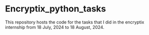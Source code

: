 # Encryptix_python_tasks
This repository hosts the code for the tasks that I did in the encryptix internship from 18 July, 2024 to 18 August, 2024.
